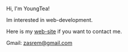 Hi, I'm YoungTea!

Im interested in web-development.

Here is my <a href="young-teas-portfolio.tk">web-site</a> if you want to contact me.

Gmail: zasrem@gmail.com
